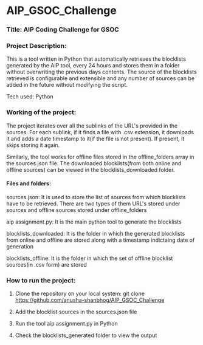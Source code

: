 # AIP_GSOC_Challenge
### Title: AIP Coding Challenge for GSOC
### Project Description: 
This is a tool written in Python that automatically retrieves the blocklists generated by the AIP tool, every 24 hours and stores them in a folder without overwriting the previous days contents.
The source of the blocklists retrieved is configurable and extensible and any number of sources can be added in the future without modifying the script.

Tech used: Python

### Working of the project:
The project iterates over all the sublinks of the URL's provided in the sources. For each sublink, if it finds a file with .csv extension, it downloads it and 
adds a date timestamp to it(if the file is not present). If present, it skips storing it again.

Similarly, the tool works for offline files stored in the offline_folders array in the sources.json file. The downloaded blocklists(from both online and offline sources) can be viewed in the blocklists_downloaded folder.


#### Files and folders:
sources.json: It is used to store the list of sources from which blocklists have to be retrieved. There are two types of them URL's stored under sources and offline sources stored under offline_folders

aip assignment.py: It is the main python tool to generate the blocklists

blocklists_downloaded: It is the folder in which the generated blocklists from online and offline are stored along with a timestamp indictaing date of generation

blocklists_offline: It is the folder in which the set of offline blocklist sources(in .csv form) are stored

### How to run the project:
1. Clone the repository on your local system: git clone https://github.com/anusha-shanbhog/AIP_GSOC_Challenge

2. Add the blocklist sources in the sources.json file

2. Run the tool aip assignment.py in Python

3. Check the blocklists_generated folder to view the output
